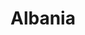 ---
title: Albania
featured: true
private: true # do not show in list, only as feature
params:
  sort_order: desc

resources:
- src: A_IMG_1204.JPEG
  title: Tirana

- src: A_IMG_1214.JPEG
  title: Tirana

- src: A_IMG_4307.JPEG
  title: Tirana

- src: A_IMG_4310.JPEG
  title: |
    Tirana: Skanderberg Square.

- src: A_IMG_4311.JPEG
  title: Tirana

- src: A_IMG_4314_feature.JPEG
  title: Tirana

- src: A_IMG_4321.JPEG
  title: |
    Tirana: Downtown One Tower. An interesting feature of the tower on the right is its cantilevered houses and offices, which create a pixelated map of Albania, with each part representing a town or city (visible only partially).

- src: A_IMG_4329.JPEG
  title: |
    Tirana: Skanderberg Square.

- src: A_IMG_4330.JPEG
  title: |
    Tirana: Skanderberg Square.

- src: A_IMG_4331.JPEG
  title: |
    Tirana: Et'hem Bej Mosque.

- src: A_IMG_4332.JPEG
  title: Tirana
---
